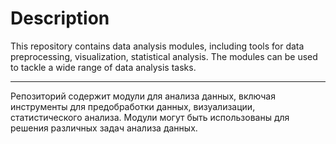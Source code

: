 # Description 
This repository contains data analysis modules, including tools for data preprocessing, visualization, statistical analysis. The modules can be used to tackle a wide range of data analysis tasks.
***
Репозиторий содержит модули для анализа данных, включая инструменты для предобработки данных, визуализации, статистического анализа. Модули могут быть использованы для решения различных задач анализа данных.
